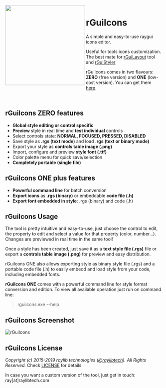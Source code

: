 <img align="left" src="logo/rguistyler_256x256.png" width=256>

# rGuiIcons
A simple and easy-to-use raygui icons editor.

Useful for tools icons customization. The best mate for [rGuiLayout](https://github.com/raysan5/rguilayout) tool and [rGuiStyler](https://github.com/raysan5/rguistyler)

rGuiIcons comes in two flavours: **ZERO** (free version) and **ONE** (low-cost version). You can get them [here](https://raylibtech.itch.io/rguiicons).

<br>

## rGuiIcons ZERO features

 - **Global style editing or control specific**
 - **Preview** style in real time and **test individual** controls
 - Select controls state: **NORMAL, FOCUSED, PRESSED, DISABLED**
 - Save style as **.rgs (text mode)** and load **.rgs (text or binary mode)**
 - Export your style as **controls table image (.png)**
 - Import, configure and preview **style font (.ttf)**
 - Color palette menu for quick save/selection
 - **Completely portable (single file)**
 
## rGuiIcons ONE plus features

 - **Powerful command line** for batch conversion
 - **Export icons** as **.rgs (binary)** or embeddable **code file (.h)**
 - **Export font embedded in style**: .rgs (binary) and code (.h)
 
## rGuiIcons Usage

The tool is pretty intuitive and easy-to-use, just choose the control to edit, the property to edit and select a value for that property (color, number...). Changes are previewed in real time in the same tool! 

Once a style has been created, just save it as a **text style file (.rgs)** file or export a **controls table image (.png)** for preview and easy distribution.

rGuiIcons ONE also allows exporting style as binary style file (.rgs) and a portable code file (.h) to easily embedd and load style from your code, including embedded fonts.

**rGuiIcons ONE** comes with a powerful command line for style format conversion and edition. To view all available operation just run on command line:

 > rguiicons.exe --help

## rGuiIcons Screenshot

![rGuiIcons](screenshots/rguiicons_v100.png)

## rGuiIcons License

*Copyright (c) 2015-2019 raylib technologies ([@raylibtech](https://twitter.com/raylibtech)). All Rights Reserved.* Check [LICENSE](LICENSE) for details.

In case you want a custom version of the tool, just get in touch: ray[at]raylibtech.com
